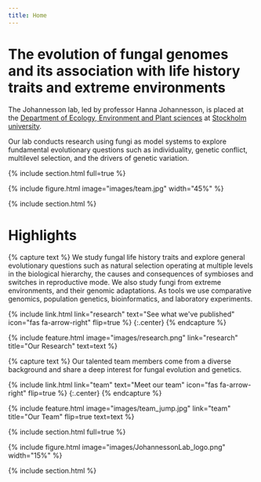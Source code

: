 ```yaml
---
title: Home
---
```


# The evolution of fungal genomes and its association with life history traits and extreme environments
The Johannesson lab, led by professor Hanna Johannesson, is placed at the [Department of Ecology, Environment and Plant sciences](https://www.su.se/department-of-ecology-environment-and-plant-sciences/) at [Stockholm university](https://www.su.se/).

Our lab conducts research using fungi as model systems to explore fundamental evolutionary questions such as individuality, genetic conflict, multilevel selection, and the drivers of genetic variation.

{% include section.html full=true %}

{% include figure.html image="images/team.jpg" width="45%" %}

{% include section.html %}

# Highlights

{% capture text %}
We study fungal life history traits and explore general evolutionary questions such as natural selection operating at multiple levels in the biological hierarchy, the causes and consequences of symbioses and switches in reproductive mode. We also study fungi from extreme environments, and their genomic adaptations. As tools we use comparative genomics, population genetics, bioinformatics, and laboratory experiments.

{%
  include link.html
  link="research"
  text="See what we've published"
  icon="fas fa-arrow-right"
  flip=true
%}
{:.center}
{% endcapture %}

{%
  include feature.html
  image="images/research.png"
  link="research"
  title="Our Research"
  text=text
%}

{% capture text %}
Our talented team members come from a diverse background and share a deep interest for fungal evolution and genetics.

{%
  include link.html
  link="team"
  text="Meet our team"
  icon="fas fa-arrow-right"
  flip=true
%}
{:.center}
{% endcapture %}

{%
  include feature.html
  image="images/team_jump.jpg"
  link="team"
  title="Our Team"
  flip=true
  text=text
%}

{% include section.html full=true %}

{% include figure.html image="images/JohannessonLab_logo.png" width="15%" %}

{% include section.html %}

<!---
{% capture text %}

{%
  include link.html
  link="team"
  text="Meet our team"
  icon="fas fa-arrow-right"
  flip=true
%}
{:.center}
{% endcapture %}

{%
  include feature.html
  image="images/photo.jpg"
  link="team"
  title="Our Team"
  text=text
%}
--->
